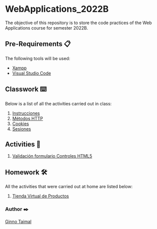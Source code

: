 # WebApplications_2022B
The objective of this repository is to store the code practices of the Web Applications course for semester 2022B.

## Pre-Requirements 📋
The following tools will be used:
- [Xampp](https://www.apachefriends.org/es/index.html)
- [Visual Studio Code](https://code.visualstudio.com/)

## Classwork ⌨️
Below is a list of all the activities carried out in class:
1. [Instrucciones](https://github.com/ciniguez/appweb_practicas2022B/tree/main/01_instrucciones)
2. [Métodos HTTP](https://github.com/ciniguez/appweb_practicas2022B/tree/main/02_metodosHTTP)
3. [Cookies](https://github.com/CroodcekDeep/WebApplications_2022B/tree/main/01_CLASE/03_Cookie)
4. [Sesiones](https://github.com/CroodcekDeep/WebApplications_2022B/tree/main/01_CLASE/04_Sesion)

## Activities 📑
1. [Validación formulario Controles HTML5](https://github.com/CroodcekDeep/WebApplications_2022B/tree/main/03_Actividad/01_ValidacionFormulario)

## Homework 🛠️
All the activities that were carried out at home are listed below:
1. [Tienda Virtual de Productos](https://github.com/CroodcekDeep/WebApplications_2022B/tree/main/02_TAREAS/01_TiendaVirtual)

### Author ✒️
[Ginno Taimal](https://www.linkedin.com/in/ginno-sebastian-taimal-villarroel/)
